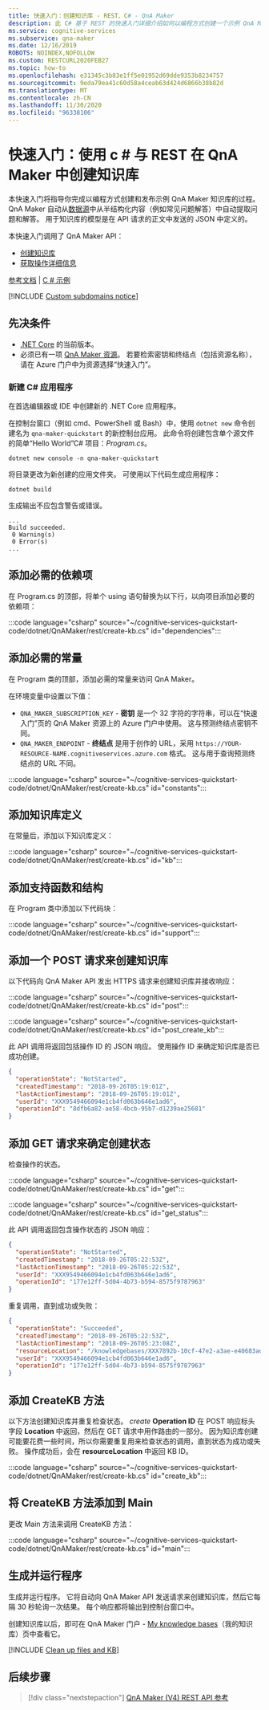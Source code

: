 ```yaml
---
title: 快速入门：创建知识库 - REST、C# - QnA Maker
description: 此 C# 基于 REST 的快速入门详细介绍如何以编程方式创建一个示例 QnA Maker 知识库，该知识库会显示在认知服务 API 帐户的 Azure 仪表板中。
ms.service: cognitive-services
ms.subservice: qna-maker
ms.date: 12/16/2019
ROBOTS: NOINDEX,NOFOLLOW
ms.custom: RESTCURL2020FEB27
ms.topic: how-to
ms.openlocfilehash: e31345c3b83e1ff5e01952d69dde9353b8234757
ms.sourcegitcommit: 9eda79ea41c60d58a4ceab63d424d6866b38b82d
ms.translationtype: MT
ms.contentlocale: zh-CN
ms.lasthandoff: 11/30/2020
ms.locfileid: "96338106"
---
```

# <a name="quickstart-create-a-knowledge-base-in-qna-maker-using-c-with-rest"></a>快速入门：使用 c # 与 REST 在 QnA Maker 中创建知识库

本快速入门将指导你完成以编程方式创建和发布示例 QnA Maker 知识库的过程。 QnA Maker 自动从[数据源](../index.yml)中从半结构化内容（例如常见问题解答）中自动提取问题和解答。 用于知识库的模型是在 API 请求的正文中发送的 JSON 中定义的。

本快速入门调用了 QnA Maker API：
* [创建知识库](/rest/api/cognitiveservices/qnamaker/knowledgebase/create)
* [获取操作详细信息](/rest/api/cognitiveservices/qnamaker/operations/getdetails)

[参考文档](/rest/api/cognitiveservices/qnamaker/knowledgebase)  | [C # 示例](https://github.com/Azure-Samples/cognitive-services-qnamaker-csharp/blob/master/documentation-samples/quickstarts/create-knowledge-base/QnaQuickstartCreateKnowledgebase/Program.cs)

[!INCLUDE [Custom subdomains notice](../../../../includes/cognitive-services-custom-subdomains-note.md)]

## <a name="prerequisites"></a>先决条件

* [.NET Core](https://dotnet.microsoft.com/download/dotnet-core) 的当前版本。
* 必须已有一项 [QnA Maker 资源](../How-To/set-up-qnamaker-service-azure.md)。 若要检索密钥和终结点（包括资源名称），请在 Azure 门户中为资源选择“快速入门”。

### <a name="create-a-new-c-application"></a>新建 C# 应用程序

在首选编辑器或 IDE 中创建新的 .NET Core 应用程序。

在控制台窗口（例如 cmd、PowerShell 或 Bash）中，使用 `dotnet new` 命令创建名为 `qna-maker-quickstart` 的新控制台应用。 此命令将创建包含单个源文件的简单“Hello World”C# 项目：*Program.cs*。

```dotnetcli
dotnet new console -n qna-maker-quickstart
```

将目录更改为新创建的应用文件夹。 可使用以下代码生成应用程序：

```dotnetcli
dotnet build
```

生成输出不应包含警告或错误。

```console
...
Build succeeded.
 0 Warning(s)
 0 Error(s)
...
```

## <a name="add-the-required-dependencies"></a>添加必需的依赖项

在 Program.cs 的顶部，将单个 using 语句替换为以下行，以向项目添加必要的依赖项：

:::code language="csharp" source="~/cognitive-services-quickstart-code/dotnet/QnAMaker/rest/create-kb.cs" id="dependencies":::

## <a name="add-the-required-constants"></a>添加必需的常量

在 Program 类的顶部，添加必需的常量来访问 QnA Maker。

在环境变量中设置以下值：

* `QNA_MAKER_SUBSCRIPTION_KEY` - **密钥** 是一个 32 字符的字符串，可以在“快速入门”页的 QnA Maker 资源上的 Azure 门户中使用。 这与预测终结点密钥不同。
* `QNA_MAKER_ENDPOINT` - **终结点** 是用于创作的 URL，采用 `https://YOUR-RESOURCE-NAME.cognitiveservices.azure.com` 格式。 这与用于查询预测终结点的 URL 不同。

:::code language="csharp" source="~/cognitive-services-quickstart-code/dotnet/QnAMaker/rest/create-kb.cs" id="constants":::

## <a name="add-the-kb-definition"></a>添加知识库定义

在常量后，添加以下知识库定义：

:::code language="csharp" source="~/cognitive-services-quickstart-code/dotnet/QnAMaker/rest/create-kb.cs" id="kb":::

## <a name="add-supporting-functions-and-structures"></a>添加支持函数和结构
在 Program 类中添加以下代码块：

:::code language="csharp" source="~/cognitive-services-quickstart-code/dotnet/QnAMaker/rest/create-kb.cs" id="support":::

## <a name="add-a-post-request-to-create-kb"></a>添加一个 POST 请求来创建知识库

以下代码向 QnA Maker API 发出 HTTPS 请求来创建知识库并接收响应：

:::code language="csharp" source="~/cognitive-services-quickstart-code/dotnet/QnAMaker/rest/create-kb.cs" id="post":::

:::code language="csharp" source="~/cognitive-services-quickstart-code/dotnet/QnAMaker/rest/create-kb.cs" id="post_create_kb":::

此 API 调用将返回包括操作 ID 的 JSON 响应。 使用操作 ID 来确定知识库是否已成功创建。

```JSON
{
  "operationState": "NotStarted",
  "createdTimestamp": "2018-09-26T05:19:01Z",
  "lastActionTimestamp": "2018-09-26T05:19:01Z",
  "userId": "XXX9549466094e1cb4fd063b646e1ad6",
  "operationId": "8dfb6a82-ae58-4bcb-95b7-d1239ae25681"
}
```

## <a name="add-get-request-to-determine-creation-status"></a>添加 GET 请求来确定创建状态

检查操作的状态。

:::code language="csharp" source="~/cognitive-services-quickstart-code/dotnet/QnAMaker/rest/create-kb.cs" id="get":::

:::code language="csharp" source="~/cognitive-services-quickstart-code/dotnet/QnAMaker/rest/create-kb.cs" id="get_status":::

此 API 调用返回包含操作状态的 JSON 响应：

```JSON
{
  "operationState": "NotStarted",
  "createdTimestamp": "2018-09-26T05:22:53Z",
  "lastActionTimestamp": "2018-09-26T05:22:53Z",
  "userId": "XXX9549466094e1cb4fd063b646e1ad6",
  "operationId": "177e12ff-5d04-4b73-b594-8575f9787963"
}
```

重复调用，直到成功或失败：

```JSON
{
  "operationState": "Succeeded",
  "createdTimestamp": "2018-09-26T05:22:53Z",
  "lastActionTimestamp": "2018-09-26T05:23:08Z",
  "resourceLocation": "/knowledgebases/XXX7892b-10cf-47e2-a3ae-e40683adb714",
  "userId": "XXX9549466094e1cb4fd063b646e1ad6",
  "operationId": "177e12ff-5d04-4b73-b594-8575f9787963"
}
```

## <a name="add-createkb-method"></a>添加 CreateKB 方法

以下方法创建知识库并重复检查状态。  _create_ **Operation ID** 在 POST 响应标头字段 **Location** 中返回，然后在 GET 请求中用作路由的一部分。 因为知识库创建可能要花费一些时间，所以你需要重复用来检查状态的调用，直到状态为成功或失败。 操作成功后，会在 **resourceLocation** 中返回 KB ID。

:::code language="csharp" source="~/cognitive-services-quickstart-code/dotnet/QnAMaker/rest/create-kb.cs" id="create_kb":::

## <a name="add-the-createkb-method-to-main"></a>将 CreateKB 方法添加到 Main

更改 Main 方法来调用 CreateKB 方法：

:::code language="csharp" source="~/cognitive-services-quickstart-code/dotnet/QnAMaker/rest/create-kb.cs" id="main":::

## <a name="build-and-run-the-program"></a>生成并运行程序

生成并运行程序。 它将自动向 QnA Maker API 发送请求来创建知识库，然后它每隔 30 秒轮询一次结果。 每个响应都将输出到控制台窗口中。

创建知识库以后，即可在 QnA Maker 门户 - [My knowledge bases](https://www.qnamaker.ai/Home/MyServices)（我的知识库）页中查看它。


[!INCLUDE [Clean up files and KB](../../../../includes/cognitive-services-qnamaker-quickstart-cleanup-resources.md)]

## <a name="next-steps"></a>后续步骤

> [!div class="nextstepaction"]
> [QnA Maker (V4) REST API 参考](/rest/api/cognitiveservices/qnamaker4.0/knowledgebase)